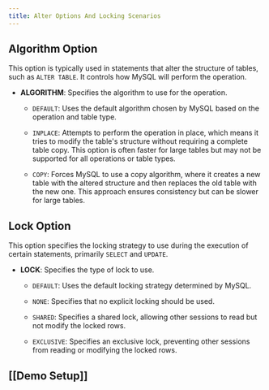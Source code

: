 ```yaml
---
title: Alter Options And Locking Scenarios
---
```

## Algorithm Option

This option is typically used in statements that alter the structure of tables, such as `ALTER TABLE`. It controls how MySQL will perform the operation.

- **ALGORITHM**: Specifies the algorithm to use for the operation.

	- `DEFAULT`: Uses the default algorithm chosen by MySQL based on the operation and table type.
	
	- `INPLACE`: Attempts to perform the operation in place, which means it tries to modify the table's structure without requiring a complete table copy. This option is often faster for large tables but may not be supported for all operations or table types.
	
	- `COPY`: Forces MySQL to use a copy algorithm, where it creates a new table with the altered structure and then replaces the old table with the new one. This approach ensures consistency but can be slower for large tables.

## Lock Option

This option specifies the locking strategy to use during the execution of certain statements, primarily `SELECT` and `UPDATE`.

- **LOCK**: Specifies the type of lock to use.

	- `DEFAULT`: Uses the default locking strategy determined by MySQL.
	
	- `NONE`: Specifies that no explicit locking should be used.
	
	- `SHARED`: Specifies a shared lock, allowing other sessions to read but not modify the locked rows.
	
	- `EXCLUSIVE`: Specifies an exclusive lock, preventing other sessions from reading or modifying the locked rows.
## [[Demo Setup]]